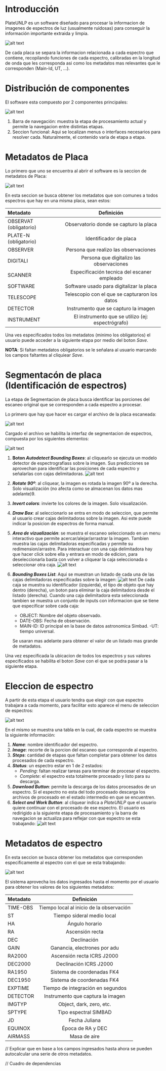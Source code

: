 # Introducción

PlateUNLP es un software diseñado para procesar la informacion de imagenes de espectros de luz (usualmente ruidosas) para conseguir la información importante extraida y limpia.

![alt text](PipelineDeep0.png)

De cada placa se separa la informacion relacionada a cada espectro que contiene, recopilando funciones de cada espectro, calibradas en la longitud de onda que les corresponda asi como los metadatos mas relevantes que le corresponden (Main-Id, UT, ...).

# Distribución de componentes

El software esta compuesto por 2 componentes principales:

![alt text](functionalDistribución.png)

1. Barra de navegación: muestra la etapa de procesamiento actual y permite la navegacion entre distintas etapas.
2. Seccion funcional: Aqui se localizan menus o interfaces necesarios para resolver cada. Naturalmente, el contenido varia de etapa a etapa.

# Metadatos de Placa

Lo primero que uno se encuentra al abrir el software es la seccion de metadatos de Placa:

![alt text](plateMetadata.png)

En esta seccion se busca obtener los metadatos que son comunes a todos espectros que hay en una misma placa, sean estos:

| Metadato | Definición |
|:---------|:----------:|
| OBSERVAT (obligatorio) | Observatorio donde se capturo la placa |
| PLATE-N (obligatorio) | Identificador de placa |
| OBSERVER | Persona que realizo las observaciones |
| DIGITALI | Persona que digitalizo las observaciones |
| SCANNER | Especificación tecnica del escaner empleado |
| SOFTWARE | Software usado para digitalizar la placa |
| TELESCOPE | Telescopio con el que se capturaron los datos |
| DETECTOR | Instrumento que se capturo la imagen |
| INSTRUMENT | El instrumento que se utilizo (ej: espectrógrafo) |

Una ves especificados todos los metadatos (minimo los obligatorios) el usuario puede acceder a la siguiente etapa por medio del boton _Save_.

**NOTA**: Si faltan metadatos obligatorios se le señalara al usuario marcando los campos faltantes al cliquiear _Save_.

# Segmentacón de placa (Identificación de espectros)

La etapa de Segmentacion de placa busca identificar las porciones del escaneo original que se corresponden a cada espectro a procesar.

Lo primero que hay que hacer es cargar el archivo de la placa escaneada:

![alt text](cargarEscaneo.png)

Cargado el archivo se habilita la interfaz de segmentacion de espectros, compuesta por los siguientes elementos:

![alt text](elementosSegmentadorPlaca.png)

1. **Boton _Autodetect Bounding Boxes_**: al cliquearlo se ejecuta un modelo detector de espectrografiass sobre la imagen. Sus predicciones se aprovechan para identificar las posiciones de cada espectro y señalarlas con cajas delimitadoras. 
![alt text](plateSegmentationinfer.png)

2. **_Rotate 90º_**: al cliquear, la imagen es rotada la imagen 90º a la derecha. Solo visualización (no afecta como se almacenan los datos mas adelante)9.

3. **_Invert colors_**: invierte los colores de la imagen. Solo visualización. 

4. **_Draw Box_**: al seleccionarlo se entra en modo de seleccion, que permite al usuario crear cajas delimitadoras sobre la imagen. Asi este puede indicar la posicion de espectros de forma manual.

5. **_Area de vizualización_**: se muestra el escaneo seleccionado en un menu interactivo que permite acercar/alejar/arrastrar la imagen. Tambien muestra las cajas delimitadoras especificadas y permite su redimension/arrastre. Para interactuar con una caja delimitadora hay que hacer click sobre ella y entrara en modo de edicion, para deseleccionarla basta con volver a cliquear la caja seleccionada o seleccionar otra caja.
![alt text](plateSegmentationBBEdit.gif)

6. **_Bounding Boxes List_**: Aqui se muestran un listado de cada una de las cajas delimitadoras especificadas sobre la imagen:
![alt text](boundingBoxList.png)
De cada caja se muestra su identificador (izquierda), el tipo de objeto que hay dentro (derecha), un boton para eliminar la caja delimitadora desde el listado (derecha). Cuando una caja delimitadora esta seleccionada tambien se muestra un conjunto de inputs con informacion que se tiene que especificar sobre cada caja:
    - OBJECT: Nombre del objeto observado. 
    - DATE-OBS: Fecha de observación.
    - MAIN-ID: ID principal en la base de datos astronomica Simbad.
    -UT: tiempo universal. 

    Se usaran mas adelante para obtener el valor de un listado mas grande de metadatos.

Una vez especificada la ubicacion de todos los espectros y sus valores especificados se habilita el boton _Save_ con el que se podra pasar a la siguiente etapa.

# Eleccion de espectro

A partir de esta etapa el usuario tendra que elegir con que espectro trabajara a cada momento, para facilitar esto aparece el menu de seleccion de espectros:

![alt text](SpectrumSelection.png)

En el mismo se muestra una tabla en la cual, de cada espectro se muestra la siguiente información:
1. **_Name_**: nombre identificador del espectro.
2. **_Image_**: recorte de la porcion del escaneo que corresponde al espectro.
3. **_Steps_**: cantidad de etapas que faltan completar para obtener los datos procesados de cada espectro.
4. **_Status_**: un espectro estar en 1 de 2 estados:
    - _Pending_: faltan realizar tareas para terminar de procesar el espectro.
    - _Complete_: el espectro esta totalmente procesado y listo para su descarga.
5. **_Download Button_**: permite la descarga de los datos procesados de un espectro. Si el espectro no esta del todo procesado descarga los archivos de procesado en el estado intermedio en que se encuentren.
6. **_Select and Work Button_**: al cliquear indica a _PlateUNLP_ que el usuario quiere continuar con el procesado de ese espectro. El usuario es redirigido a la siguiente etapa de procesamiento y la barra de navegacion se actualiza para reflejar con que espectro se esta trabajando:
![alt text](SpectrumSelectionSelectSpectrum.png)

# Metadatos de espectro

En esta seccion se busca obtener los metadatos que corresponden especificamente al espectro con el que se esta trabajando: 

![alt text](SpectrumMetadata.png)

El sistema aprovecha los datos ingresados hasta el momento por el usuario para obtener los valores de los siguientes metadatos:

| Metadato | Definición |
|:---------|:----------:|
| TIME-OBS | Tiempo local al inicio de la observación |
| ST | Tiempo sideral medio local|
| HA | Ángulo horario |
| RA | Ascensión recta |
| DEC | Declinación |
| GAIN | Ganancia, electrones por adu |
| RA2000 | Ascensión recta ICRS J2000 |
| DEC2000 | Declinación ICRS J2000 |
| RA1950 | Sistema de coordenadas FK4 |
| DEC1950 | Sistema de coordenadas FK4 |
| EXPTIME | Tiempo de integración en segundos |
| DETECTOR | Instrumento que captura la imagen |
| IMGTYP | Object, dark, zero, etc. |
| SPTYPE | Tipo espectral SIMBAD |
| JD | Fecha Juliana |
| EQUINOX | Época de RA y DEC |
| AIRMASS | Masa de aire |

// Explicar que en base a los campos ingresados hasta ahora se pueden autocalcular una serie de otros metadatos.

// Cuadro de dependencias


